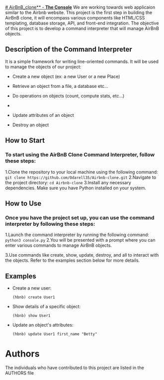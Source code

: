 <u># AirBnB_clone** - **The Console**</u>
We are working towards web applicaion similar to the Airbnb website. This project is the first step in building the AirBnB clone, it will encompass various components like HTML/CSS templating, database storage, API, and front-end integration. The objective of this project is to develop a command interpreter that will manage AirBnB objects. 

## Description of the Command Interpreter
It is a simple framework for writing line-oriented commands. It will be used to manage the objects of our project:
  
   - Create a new object (ex: a new User or a new Place)
    
   - Retrieve an object from a file, a database etc…
     
   - Do operations on objects (count, compute stats, etc…)
   - 
   - Update attributes of an object
   - Destroy an object

## How to Start

### To start using the AirBnB Clone Command Interpreter, follow these steps:

  1.Clone the repository to your local machine using the following command:
    ```
    git clone https://github.com/Odarell35/Airbnb-clone.git
    ```
  2.Navigate to the project directory:
    ```
    cd Airbnb-clone
    ```
  3.Install any necessary dependencies. Make sure you have Python installed on your system.

## How to Use

### Once you have the project set up, you can use the command interpreter by following these steps:

  1.Launch the command interpreter by running the following command:
    ```
    python3 console.py
    ```
  2.You will be presented with a prompt where you can enter various commands to manage AirBnB objects.

  3.Use commands like create, show, update, destroy, and all to interact with the objects. Refer to the examples section below for more details.

## Examples

- Create a new user:
  ```
  (hbnb) create User1
  ```

- Show details of a specific object:
  ```
  (hbnb) show User1
  ```

- Update an object's attributes:
  ```
  (hbnb) update User1 first_name "Betty"
  ```

# Authors

The individuals who have contributed to this project are listed in the AUTHORS file
